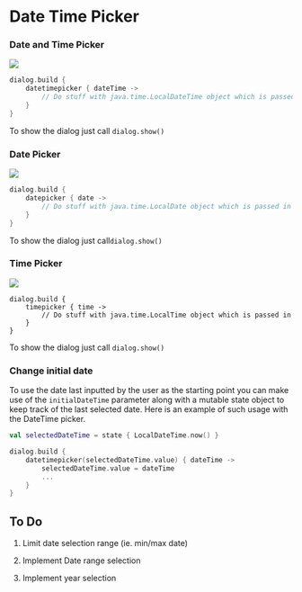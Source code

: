 # Date Time Picker

### Date and Time Picker

![](https://raw.githubusercontent.com/vanpra/compose-material-dialogs/master/imgs/datetime.jpg)

```kotlin
dialog.build {
    datetimepicker { dateTime ->
        // Do stuff with java.time.LocalDateTime object which is passed in
    }
}
```

To show the dialog just call `dialog.show()`

### Date Picker

![](https://raw.githubusercontent.com/vanpra/compose-material-dialogs/master/imgs/date.jpg)

```kotlin
dialog.build {
    datepicker { date ->
        // Do stuff with java.time.LocalDate object which is passed in
    }
}
```

To show the dialog just call`dialog.show()`

### Time Picker

![](https://raw.githubusercontent.com/vanpra/compose-material-dialogs/master/imgs/time.jpg)

```
dialog.build {
    timepicker { time ->
        // Do stuff with java.time.LocalTime object which is passed in
    }
}
```

To show the dialog just call `dialog.show()`

### Change initial date

To use the date last inputted by the user as the starting point you can make use of the `initialDateTime` parameter along with a mutable state object to keep track of the last selected date. Here is an example of such usage with the DateTime picker.

```kotlin
val selectedDateTime = state { LocalDateTime.now() }

dialog.build {
    datetimepicker(selectedDateTime.value) { dateTime ->
        selectedDateTime.value = dateTime
        ...
    }
}
```

## To Do

1. Limit date selection range (ie. min/max date)

2.  Implement Date range selection 

3. Implement year selection

   
